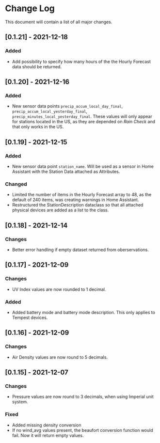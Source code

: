 # Change Log

This document will contain a list of all major changes.

## [0.1.21] - 2021-12-18

### Added

- Add possibility to specify how many hours of the the Hourly Forecast data should be returned.


## [0.1.20] - 2021-12-16

### Added

- New sensor data points `precip_accum_local_day_final`, `precip_accum_local_yesterday_final`, `precip_minutes_local_yesterday_final`. These values will only appear for stations located in the US, as they are depended on *Rain Check* and that only works in the US.


## [0.1.19] - 2021-12-15

### Added

- New sensor data point `station_name`. Will be used as a sensor in Home Assistant with the Station Data attached as Attributes.

### Changed

- Limited the number of items in the Hourly Forecast array to 48, as the default of 240 items, was creating warnings in Home Assistant.
- Restructured the StationDescription dataclass so that all attached physical devices are added as a list to the class.

## [0.1.18] - 2021-12-14

### Changes

- Better error handling if empty dataset returned from oberservations.


## [0.1.17] - 2021-12-09

### Changes

- UV Index values are now rounded to 1 decimal.

### Added

- Added battery mode and battery mode description. This only applies to Tempest devices.

## [0.1.16] - 2021-12-09

### Changes

- Air Density values are now round to 5 decimals.


## [0.1.15] - 2021-12-07

### Changes

- Pressure values are now round to 3 decimals, when using Imperial unit system.

### Fixed

- Added missing density conversion
- If no wind_avg values present, the beaufort conversion function would fail. Now it will return empty values.

